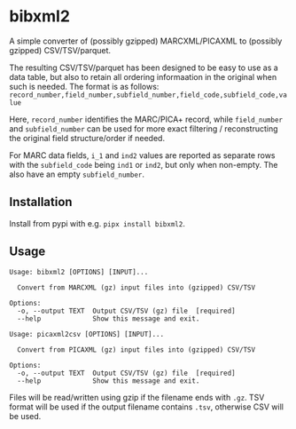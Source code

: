 # bibxml2

A simple converter of (possibly gzipped) MARCXML/PICAXML to (possibly gzipped) CSV/TSV/parquet.

The resulting CSV/TSV/parquet has been designed to be easy to use as a data table, but also to retain all ordering informaation in the original when such is needed. The format is as follows:
`record_number,field_number,subfield_number,field_code,subfield_code,value`

Here, `record_number` identifies the MARC/PICA+ record, while `field_number` and `subfield_number` can be used for more exact filtering / reconstructing the original field structure/order if needed.

For MARC data fields, `i_1` and `ind2` values are reported as separate rows with the `subfield_code` being `ind1` or `ind2`, but only when non-empty. The also have an empty `subfield_number`.

## Installation

Install from pypi with e.g. `pipx install bibxml2`.

## Usage

```
Usage: bibxml2 [OPTIONS] [INPUT]...

  Convert from MARCXML (gz) input files into (gzipped) CSV/TSV

Options:
  -o, --output TEXT  Output CSV/TSV (gz) file  [required]
  --help             Show this message and exit.
```

```
Usage: picaxml2csv [OPTIONS] [INPUT]...

  Convert from PICAXML (gz) input files into (gzipped) CSV/TSV

Options:
  -o, --output TEXT  Output CSV/TSV (gz) file  [required]
  --help             Show this message and exit.
```

Files will be read/written using gzip if the filename ends with `.gz`. TSV format will be used if the output filename contains `.tsv`, otherwise CSV will be used.
